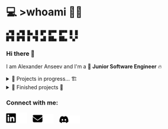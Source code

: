 # 💻 >whoami 👨‍💻
```
▄▀█ ▄▀█ █▄ █ █▀ █▀▀ █▀▀ █ █
█▀█ █▀█ █ ▀█ ▄█ ██▄ ██▄ ▀▄▀
```
### Hi there 👋

I am Alexander Anseev and I'm a 🦄 **Junior Software Engineer** 🔥


<details>
    <summary>🚧 Projects in progress... 🏗</summary>

* [Web-Repository](https://github.com/aanseev/web-repository) - my web-resume, it will contain summary of my experiences and projects in a cool looking format!
</details>

<details>
    <summary>🚩 Finished projects 🎯</summary>
    
* [Thyf](https://github.com/aanseev/thyf) - 2D platformer with teleport kunai ([playable!](https://aanseev.itch.io/thyf))
* [Trerath](https://github.com/aanseev/trerath) - top down 3D maze game ([playable!](https://aanseev.itch.io/trerath))
</details>

### Connect with me:
[<img alt="LinkedIn" width="26px" src="./img/linkedin-light-only.png" />](https://www.linkedin.com/in/aanseev/#gh-light-mode-only) 
[<img alt="LinkedIn" width="26px" src="./img/linkedin-dark-only.png"/>](https://www.linkedin.com/in/aanseev/#gh-dark-mode-only)
&nbsp;&nbsp;
[<img alt="Email" width="26px" src="./img/email-light-only.png">](mailto:alexander.anseev@gmail.com#gh-light-mode-only) 
[<img alt="Email" width="26px" src="./img/email-dark-only.png">](mailto:alexander.anseev@gmail.com#gh-dark-mode-only) 
&nbsp;&nbsp;
[<img alt="discord" width="26px" src="./img/discord-light-only.png">](https://discordapp.com/users/339744695179804672#gh-light-mode-only) 
[<img alt="discord" width="26px" src="./img/discord-dark-only.png">](https://discordapp.com/users/339744695179804672#gh-dark-mode-only) 
